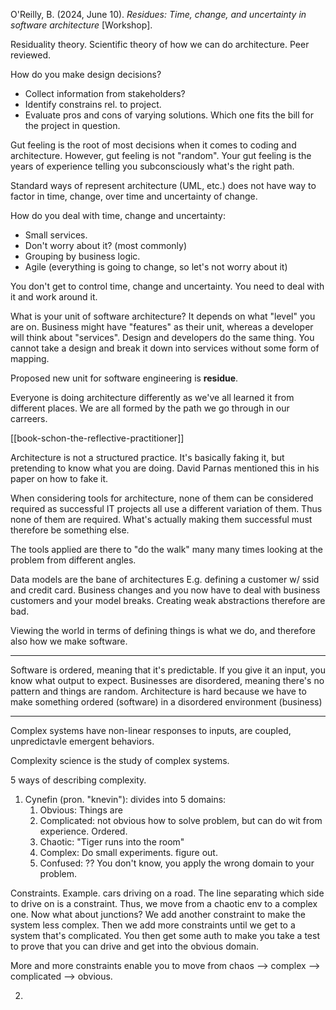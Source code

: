 O'Reilly, B. (2024, June 10). _Residues: Time, change, and uncertainty in software architecture_ [Workshop].

Residuality theory. Scientific theory of how we can do architecture. Peer reviewed.

How do you make design decisions?
- Collect information from stakeholders?
- Identify constrains rel. to project.
- Evaluate pros and cons of varying solutions. Which one fits the bill for the project in question.

Gut feeling is the root of most decisions when it comes to coding and architecture. However, gut feeling is not "random". Your gut feeling is the years of experience telling you subconsciously what's the right path.

Standard ways of represent architecture (UML, etc.) does not have way to factor in time, change, over time and uncertainty of change.

How do you deal with time, change and uncertainty:
- Small services.
- Don't worry about it? (most commonly)
- Grouping by business logic.
- Agile (everything is going to change, so let's not worry about it)

You don't get to control time, change and uncertainty. You need to deal with it and work around it.

What is your unit of software architecture? It depends on what "level" you are on. Business might have "features" as their unit, whereas a developer will think about "services". Design and developers do the same thing. You cannot take a design and break it down into services without some form of mapping.

Proposed new unit for software engineering is **residue**.

Everyone is doing architecture differently as we've all learned it from different places. We are all formed by the path we go through in our carreers.

[[book-schon-the-reflective-practitioner]]

Architecture is not a structured practice. It's basically faking it, but pretending to know what you are doing. David Parnas mentioned this in his paper on how to fake it.

When considering tools for architecture, none of them can be considered required as successful IT projects all use a different variation of them. Thus none of them are required. What's actually making them successful must therefore be something else.

The tools applied are there to "do the walk" many many times looking at the problem from different angles.

Data models are the bane of architectures E.g. defining a customer w/ ssid and credit card. Business changes and you now have to deal with business customers and your model breaks. Creating weak abstractions therefore are bad.

Viewing the world in terms of defining things is what we do, and therefore also how we make software.

---

Software is ordered, meaning that it's predictable. If you give it an input, you know what output to expect. Businesses are disordered, meaning there's no pattern and things are random. Architecture is hard because we have to make something ordered (software) in a disordered environment (business)

---

Complex systems have non-linear responses to inputs, are coupled, unpredictavle emergent behaviors.

Complexity science is the study of complex systems.

5 ways of describing complexity.

1. Cynefin (pron. "knevin"): divides into 5 domains:
	1. Obvious: Things are 
	2. Complicated: not obvious how to solve problem, but can do wit from experience. Ordered.
	3. Chaotic: "Tiger runs into the room"
	4. Complex: Do small experiments. figure out.
	5. Confused: ?? You don't know, you apply the wrong domain to your problem.

Constraints. Example. cars driving on a road. The line separating which side to drive on is a constraint. Thus, we move from a chaotic env to a complex one. Now what about junctions? We add another constraint to make the system less complex. Then we add more constraints until we get to a system that's complicated. You then get some auth to make you take a test to prove that you can drive and get into the obvious domain.

More and more constraints enable you to move from chaos --> complex --> complicated --> obvious.

2. 